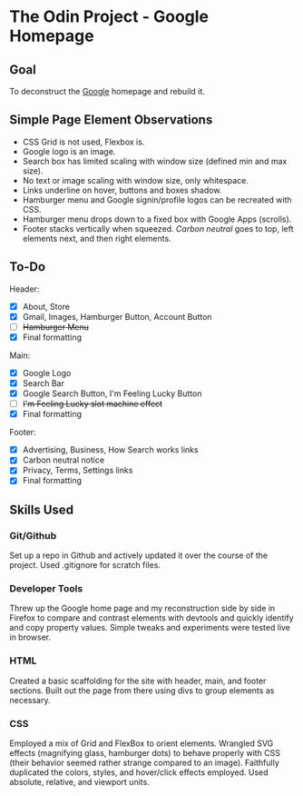 # The Odin Project - Google Homepage

## Goal

To deconstruct the [Google](http://www.google.com) homepage and rebuild it.

## Simple Page Element Observations

- CSS Grid is not used, Flexbox is.
- Google logo is an image.
- Search box has limited scaling with window size (defined min and max size).
- No text or image scaling with window size, only whitespace.
- Links underline on hover, buttons and boxes shadow.
- Hamburger menu and Google signin/profile logos can be recreated with CSS.
- Hamburger menu drops down to a fixed box with Google Apps (scrolls).
- Footer stacks vertically when squeezed. *Carbon neutral* goes to top, left elements next, and then right elements.

## To-Do

Header:

- [x] About, Store
- [x] Gmail, Images, Hamburger Button, Account Button
- [ ] ~~Hamburger Menu~~
- [x] Final formatting

Main:

- [x] Google Logo
- [x] Search Bar
- [x] Google Search Button, I'm Feeling Lucky Button
- [ ] ~~I'm Feeling Lucky slot machine effect~~
- [x] Final formatting

Footer:

- [x] Advertising, Business, How Search works links
- [x] Carbon neutral notice
- [x] Privacy, Terms, Settings links
- [x] Final formatting

## Skills Used

### Git/Github

Set up a repo in Github and actively updated it over the course of the project. Used .gitignore for scratch files.

### Developer Tools

Threw up the Google home page and my reconstruction side by side in Firefox to compare and contrast elements with devtools and quickly identify and copy property values.  Simple tweaks and experiments were tested live in browser.

### HTML

Created a basic scaffolding for the site with header, main, and footer sections. Built out the page from there using divs to group elements as necessary.

### CSS

Employed a mix of Grid and FlexBox to orient elements.  Wrangled SVG effects (magnifying glass, hamburger dots) to behave properly with CSS (their behavior seemed rather strange compared to an image). Faithfully duplicated the colors, styles, and hover/click effects employed. Used absolute, relative, and viewport units.
